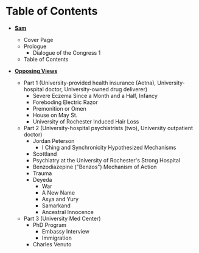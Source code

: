 # Table of Contents

- [**Sam**](/)
  - Cover Page
  - Prologue
    - Dialogue of the Congress 1
  - Table of Contents

- [**Opposing Views**](2-Opposing-Views/)
    - Part 1 (University-provided health insurance (Aetna), University-hospital doctor, University-owned drug deliverer)
      - Severe Eczema Since a Month and a Half, Infancy
      - Foreboding Electric Razor
      - Premonition or Omen
      - House on May St.
      - University of Rochester Induced Hair Loss 
    - Part 2 (University-hospital psychiatrists (two), University outpatient doctor) 
      - Jordan Peterson
        - I Ching and Synchronicity Hypothesized Mechanisms
      - Scottland
      - Psychiatry at the University of Rochester's Strong Hospital
      - Benzodiazepine ("Benzos") Mechanism of Action
      - Trauma
      - Deyeda
        - War
        - A New Name
        - Asya and Yury
        - Samarkand
        - Ancestral Innocence
    - Part 3 (University Med Center)
      - PhD Program
        - Embassy Interview
        - Immigration
      - Charles Venuto

